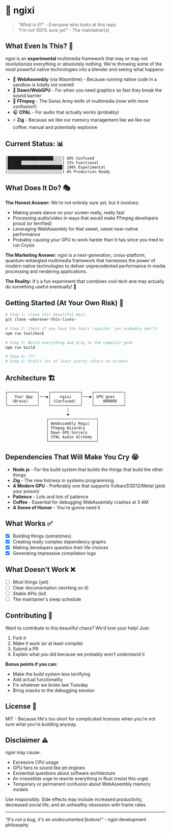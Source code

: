 # 🌈 ngixi

> *"What is it?"* - Everyone who looks at this repo  
> *"I'm not 100% sure yet"* - The maintainer(s)

## What Even Is This? 🤔

ngixi is an **experimental** multimedia framework that may or may not revolutionize everything or absolutely nothing. We're throwing some of the most powerful native technologies into a blender and seeing what happens:

- 🚀 **WebAssembly** (via Wasmtime) - Because running native code in a sandbox is totally not overkill
- 🎨 **Dawn/WebGPU** - For when you need graphics so fast they break the sound barrier
- 🎵 **FFmpeg** - The Swiss Army knife of multimedia (now with more confusion!)
- 🎧 **CPAL** - For audio that actually works (probably)
- ⚡ **Zig** - Because we like our memory management like we like our coffee: manual and potentially explosive

## Current Status: 📊

```
[████████████████████░░░░] 80% Confused
[██████░░░░░░░░░░░░░░░░░░] 25% Functional  
[████████████████████████] 100% Experimental
[░░░░░░░░░░░░░░░░░░░░░░░░] 0% Production Ready
```

## What Does It Do? 🎭

**The Honest Answer:** We're not entirely sure yet, but it involves:

- Making pixels dance on your screen really, really fast
- Processing audio/video in ways that would make FFmpeg developers proud (or terrified)
- Leveraging WebAssembly for that sweet, sweet near-native performance
- Probably causing your GPU to work harder than it has since you tried to run Crysis

**The Marketing Answer:** ngixi is a next-generation, cross-platform, quantum-entangled multimedia framework that harnesses the power of modern native technologies to deliver unprecedented performance in media processing and rendering applications.

**The Reality:** It's a fun experiment that combines cool tech and may actually do something useful eventually! 🎪

## Getting Started (At Your Own Risk) 🚧

```bash
# Step 1: Clone this beautiful mess
git clone <wherever-this-lives>

# Step 2: Check if you have the tools (spoiler: you probably don't)
npm run toolcheck

# Step 3: Build everything and pray to the compiler gods
npm run build

# Step 4: ???
# Step 5: Profit (or at least pretty colors on screen)
```

## Architecture 🏗️

```
┌─────────────┐    ┌─────────────┐    ┌─────────────┐
│   Your App  │───▶│    ngixi    │───▶│ GPU goes    │
│  (Brave)    │    │ (Confused)  │    │    BRRRRR   │
└─────────────┘    └─────────────┘    └─────────────┘
                           │
                           ▼
                  ┌─────────────────────┐
                  │ WebAssembly Magic   │
                  │ FFmpeg Wizardry     │
                  │ Dawn GPU Sorcery    │
                  │ CPAL Audio Alchemy  │
                  └─────────────────────┘
```

## Dependencies That Will Make You Cry 😭

- **Node.js** - For the build system that builds the things that build the other things
- **Zig** - The new hotness in systems programming
- **A Modern GPU** - Preferably one that supports Vulkan/D3D12/Metal (pick your poison)
- **Patience** - Lots and lots of patience
- **Coffee** - Essential for debugging WebAssembly crashes at 3 AM
- **A Sense of Humor** - You're gonna need it

## What Works ✅

- [x] Building things (sometimes)
- [x] Creating really complex dependency graphs
- [x] Making developers question their life choices
- [x] Generating impressive compilation logs

## What Doesn't Work ❌

- [ ] Most things (yet)
- [ ] Clear documentation (working on it)
- [ ] Stable APIs (lol)
- [ ] The maintainer's sleep schedule

## Contributing 🤝

Want to contribute to this beautiful chaos? We'd love your help! Just:

1. Fork it
2. Make it work (or at least compile)
3. Submit a PR
4. Explain what you did because we probably won't understand it

**Bonus points if you can:**
- Make the build system less terrifying
- Add actual functionality
- Fix whatever we broke last Tuesday
- Bring snacks to the debugging session

## License 📜

MIT - Because life's too short for complicated licenses when you're not sure what you're building anyway.

## Disclaimer ⚠️

ngixi may cause:
- Excessive CPU usage
- GPU fans to sound like jet engines
- Existential questions about software architecture
- An irresistible urge to rewrite everything in Rust (resist this urge)
- Temporary or permanent confusion about WebAssembly memory models

Use responsibly. Side effects may include increased productivity, decreased social life, and an unhealthy obsession with frame rates.

---

*"It's not a bug, it's an undocumented feature!"* - ngixi development philosophy
